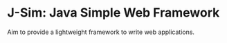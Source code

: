 # J-Sim: Java Simple Web Framework

Aim to provide a lightweight framework to write web applications.
